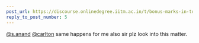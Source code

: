 ```yaml
---
post_url: https://discourse.onlinedegree.iitm.ac.in/t/bonus-marks-in-tds-for-jan-25/172246/6
reply_to_post_number: 5
---
```

[@s.anand](/u/s.anand) [@carlton](/u/carlton) same happens for me also sir plz look into this matter.